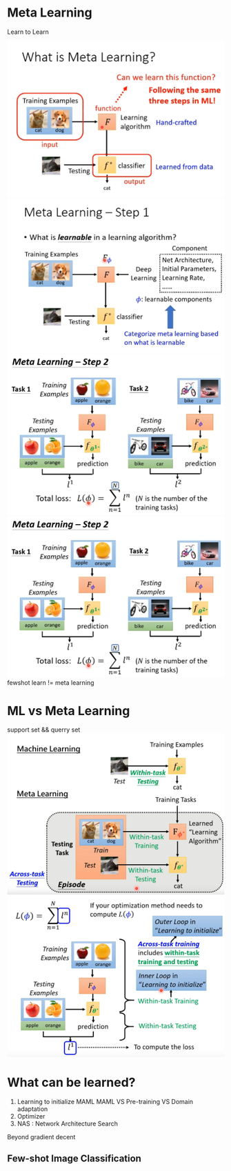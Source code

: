 # Meta Learning
Learn to Learn

![](img/MetaLearning.PNG)
![](img/meta1.PNG)
![](img/meta2.PNG)
![](img/meta2.PNG)
fewshot learn != meta learning

# ML vs Meta Learning
support set && querry set
![](img/metaml.PNG)
![](img/metaml1.PNG)

# What can be learned?
1. Learning to initialize
    MAML
    MAML VS Pre-training VS Domain adaptation
2. Optimizer
3. NAS : Network Architecture Search

Beyond gradient decent

## Few-shot Image Classification